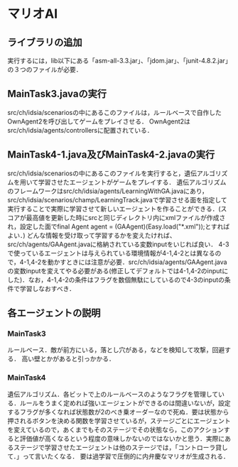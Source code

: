 # マリオAI

## ライブラリの追加

実行するには，lib以下にある「asm-all-3.3.jar」、「jdom.jar」、「junit-4.8.2.jar」の３つのファイルが必要．

## MainTask3.javaの実行

src/ch/idsia/scenariosの中にあるこのファイルは，ルールベースで自作したOwnAgent2を呼び出してゲームをプレイさせる．
OwnAgent2はsrc/ch/idsia/agents/controllersに配置されている．

## MainTask4-1.java及びMainTask4-2.javaの実行

src/ch/idsia/scenariosの中にあるこのファイルを実行すると，遺伝アルゴリズムを用いて学習させたエージェントがゲームをプレイする．
遺伝アルゴリズムのフレームワークはsrc/ch/idsia/agents/LearningWithGA.javaにあり，src/ch/idsia/scenarios/champ/LearningTrack.javaで学習させる面を指定して実行することで実際に学習させて新しいエージェントを作ることができる．(スコアが最高値を更新した時にsrcと同じディレクトリ内にxmlファイルが作成され，設定した面でfinal Agent agent = (GAAgent)(Easy.load("*.xml"));とすればよい．)
どんな情報を受け取って学習するかを変えたければ、src/ch/agents/GAAgent.javaに格納されている変数inputをいじれば良い．
4-3で使っているエージェントは与えられている環境情報が4-1,4-2とは異なるので，4-1,4-2を動かすときには注意が必要．src/ch/idsia/agents/GAAgent.javaの変数inputを変えてやる必要がある(修正してデフォルトでは4-1,4-2のinputにした)．なお，4-1,4-2の条件はフラグを数個無駄にしているので4-3のinputの条件で学習しなおすべき．

## 各エージェントの説明

### MainTask3

ルールベース．敵が前方にいる，落とし穴がある，などを検知して攻撃，回避する．
高い壁とかがあると引っかかる．

### MainTask4

遺伝アルゴリズム．各ビットで上のルールベースのようなフラグを管理している．ルールをうまく定めれば強いエージェントができるのは間違いないが，設定するフラグが多くなれば状態数が2のべき乗オーダーなので死ぬ．要は状態から押されるボタンを決める関数を学習させているが，ステージごとにエージェントを変えているので，あくまでもそのステージでその状態なら，このアクションすると評価値が高くなるという程度の意味しかないのではないかと思う．実際にあるステージで学習させたエージェントは他のステージでは，「コントローラ貸して．」って言いたくなる．
要は過学習で圧倒的に内弁慶なマリオが生成される．
